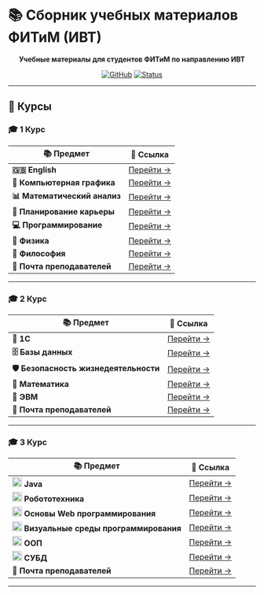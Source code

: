 
# 📚 Сборник учебных материалов ФИТиМ (ИВТ)

<div align="center">

**Учебные материалы для студентов ФИТиМ по направлению ИВТ**

[![GitHub](https://img.shields.io/badge/GitHub-Repository-blue?style=for-the-badge&logo=github)](https://github.com/Lesyalys/Study)
[![Status](https://img.shields.io/badge/Status-Active-success?style=for-the-badge)](https://github.com/Lesyalys/Study)

</div>

---

## 🎯 Курсы

### 🎓 **1 Курс**
<div align="center">

| 📚 Предмет | 🔗 Ссылка |
|------------|------------|
| **🇬🇧 English** | [Перейти →](https://github.com/Lesyalys/Study/tree/main/course%201/English) |
| **🎨 Компьютерная графика** | [Перейти →](https://github.com/Lesyalys/Study/tree/main/course%201/%D0%9A%D0%BE%D0%BC%D0%BF%20%D0%93%D1%80%D0%B0%D1%84%D0%B8%D0%BA%D0%B0) |
| **📊 Математический анализ** | [Перейти →](https://github.com/Lesyalys/Study/tree/main/course%201/%D0%9C%D0%B0%D1%82%20%D0%90%D0%BD%D0%B0%D0%BB%D0%B8%D0%B7) |
| **💼 Планирование карьеры** | [Перейти →](https://github.com/Lesyalys/Study/tree/main/course%201/%D0%9F%D0%BB%D0%B0%D0%BD%D0%B8%D1%80%D0%BE%D0%B2%D0%B0%D0%BD%D0%B8%D0%B5%20%D0%BA%D0%B0%D1%80%D1%8C%D0%B5%D1%80%D1%8B%20(%D0%9F%D0%9A)%20%D0%BB%D0%B5%D0%BA%D1%86%D0%B8%D0%B8%20(%D0%BA%D0%BE%D0%BD%D1%81%D0%BF%D0%B5%D0%BA%D1%82%D1%8B%20%D0%9D%D0%95%20%D0%9D%D0%A3%D0%96%D0%9D%D0%AB)) |
| **💻 Программирование** | [Перейти →](https://github.com/Lesyalys/Study/tree/main/course%201/%D0%9F%D1%80%D0%BE%D0%B3%D1%80%D0%B0%D0%BC%D0%BC%D0%B8%D1%80%D0%BE%D0%B2%D0%B0%D0%BD%D0%B8%D0%B5%20(%D0%BB%D0%B5%D0%BA%D1%86%D0%B8%D0%B8%20%2B%20%D0%BF%D1%80%D0%B0%D0%BA%D1%82%D0%B8%D0%BA%D0%B0)) |
| **🔬 Физика** | [Перейти →](https://github.com/Lesyalys/Study/tree/main/course%201/%D0%A4%D0%B8%D0%B7%D0%B8%D0%BA%D0%B0) |
| **🧠 Философия** | [Перейти →](https://github.com/Lesyalys/Study/tree/main/course%201/%D0%A4%D0%B8%D0%BB%D0%BE%D1%81%D0%BE%D1%84%D0%B8%D1%8F) |
| **📧 Почта преподавателей** | [Перейти →](https://github.com/Lesyalys/Study/blob/main/course%201/%D0%9F%D0%BE%D1%87%D1%82%D0%B0%20%D0%BF%D1%80%D0%B5%D0%BF%D0%BE%D0%B4%D0%B0%D0%B2%D0%B0%D1%82%D0%B5%D0%BB%D0%B5%D0%B9.txt) |

</div>

---

### 🎓 **2 Курс**
<div align="center">

| 📚 Предмет | 🔗 Ссылка |
|------------|------------|
| **🏢 1С** | [Перейти →](https://github.com/Lesyalys/Study/tree/main/course%202/1C) |
| **🗄️ Базы данных** | [Перейти →](https://github.com/Lesyalys/Study/tree/main/course%202/%D0%91%D0%94) |
| **🛡️ Безопасность жизнедеятельности** | [Перейти →](https://github.com/Lesyalys/Study/tree/main/course%202/%D0%91%D0%96) |
| **📐 Математика** | [Перейти →](https://github.com/Lesyalys/Study/tree/main/course%202/%D0%9C%D0%B0%D1%82%D0%B5%D0%BC%D0%B0%D1%82%D0%B8%D0%BA%D0%B0) |
| **💾 ЭВМ** | [Перейти →](https://github.com/Lesyalys/Study/tree/main/course%202/%D0%AD%D0%92%D0%9C) |
| **📧 Почта преподавателей** | [Перейти →](https://github.com/Lesyalys/Study/blob/main/course%202/%D0%9F%D0%BE%D1%87%D1%82%D0%B0%20%D0%BF%D1%80%D0%B5%D0%BF%D0%BE%D0%B4%D0%B0%D0%B2%D0%B0%D1%82%D0%B5%D0%BB%D0%B5%D0%B9.txt) |

</div>

---

### 🎓 **3 Курс**
<div align="center">

| 📚 Предмет | 🔗 Ссылка |
|------------|------------|
| **<img src="https://cdn.iconscout.com/icon/free/png-512/free-java-logo-icon-svg-download-png-3029997.png?f=webp&w=512" width="20" height="20"> Java** | [Перейти →](https://github.com/Lesyalys/Study/tree/main/course%203/Java) |
| **<img src="https://cdn.iconscout.com/icon/free/png-512/free-robot-icon-svg-download-png-9273963.png?f=webp&w=512" width="20" height="20"> Робототехника** | [Перейти →](https://github.com/Lesyalys/Study/tree/main/course%203/%D0%A0%D0%BE%D0%B1%D0%BE%D1%82%D0%BE%D1%82%D0%B5%D1%85%D0%BD%D0%B8%D0%BA%D0%B0) |
| **<img src="https://cdn.iconscout.com/icon/free/png-512/free-web-icon-svg-download-png-458408.png?f=webp&w=512" width="20" height="20"> Основы Web программирования** | [Перейти →](https://github.com/Lesyalys/Study/tree/main/course%203/Web) |
| **<img src="https://cdn.iconscout.com/icon/free/png-512/free-blockly-3521607-2945070.png?f=webp&w=512" width="20" height="20"> Визуальные среды программирования** | [Перейти →](https://github.com/Lesyalys/Study/tree/main/course%203/%D0%92%D0%B8%D0%B7%D1%83%D0%B0%D0%BB%D1%8C%D0%BD%D1%8B%D0%B5%20%D1%81%D1%80%D0%B5%D0%B4%D1%8B%20%D0%BF%D1%80%D0%BE%D0%B3%D1%80%D0%B0%D0%BC%D0%BC%D0%B8%D1%80%D0%BE%D0%B2%D0%B0%D0%BD%D0%B8%D1%8F/labs) |
| **<img src="https://cdn.iconscout.com/icon/free/png-512/free-oop-2-1175354.png?f=webp&w=512" width="20" height="20"> ООП** | [Перейти →](https://github.com/Lesyalys/Study/tree/main/course%203/%D0%9E%D0%9E%D0%9F) |
| **<img src="https://cdn.iconscout.com/icon/free/png-512/free-database-11-1175178.png?f=webp&w=512" width="20" height="20"> СУБД** | [Перейти →](https://github.com/Lesyalys/Study/tree/main/course%203/%D0%A1%D0%A3%D0%91%D0%94) |
| **📧 Почта преподавателей** | [Перейти →](https://github.com/Lesyalys/Study/blob/main/course%203/%D0%9F%D0%BE%D1%87%D1%82%D0%B0%20%D0%BF%D1%80%D0%B5%D0%BF%D0%BE%D0%B4%D0%B0%D0%B2%D0%B0%D1%82%D0%B5%D0%BB%D0%B5%D0%B9.txt) |

</div>

---

